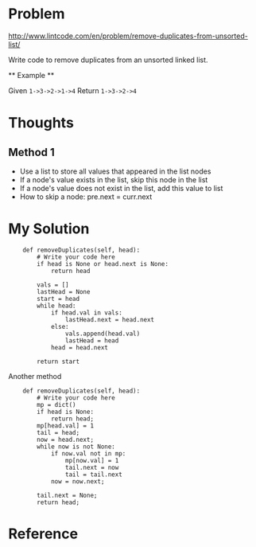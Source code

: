 # Problem

http://www.lintcode.com/en/problem/remove-duplicates-from-unsorted-list/

Write code to remove duplicates from an unsorted linked list.

** Example **

Given ```1->3->2->1->4```
Return ```1->3->2->4```

# Thoughts

## Method 1
- Use a list to store all values that appeared in the list nodes
- If a node's value exists in the list, skip this node in the list
- If a node's value does not exist in the list, add this value to list
- How to skip a node: pre.next = curr.next

# My Solution

```
    def removeDuplicates(self, head):
        # Write your code here
        if head is None or head.next is None:
            return head
        
        vals = []
        lastHead = None
        start = head
        while head:
            if head.val in vals:
                lastHead.next = head.next
            else:
                vals.append(head.val)
                lastHead = head
            head = head.next
        
        return start
```

Another method

```
    def removeDuplicates(self, head):
        # Write your code here
        mp = dict()
        if head is None:
            return head;
        mp[head.val] = 1
        tail = head;
        now = head.next;
        while now is not None:
            if now.val not in mp:
                mp[now.val] = 1
                tail.next = now
                tail = tail.next
            now = now.next;

        tail.next = None;
        return head;
```

# Reference